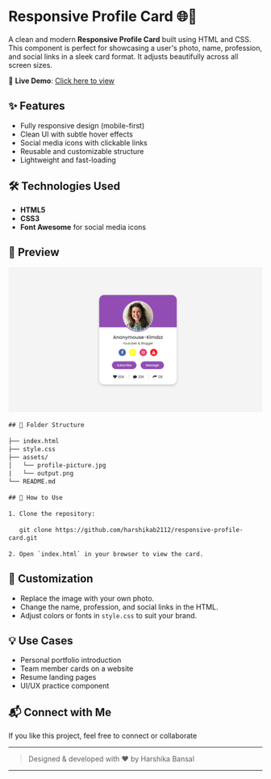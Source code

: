 # Responsive Profile Card 🌐💼

A clean and modern **Responsive Profile Card** built using HTML and CSS. This component is perfect for showcasing a user's photo, name, profession, and social links in a sleek card format. It adjusts beautifully across all screen sizes.

🔗 **Live Demo**: [Click here to view](https://responsive-profile-card-hb.vercel.app/)

## ✨ Features

- Fully responsive design (mobile-first)
- Clean UI with subtle hover effects
- Social media icons with clickable links
- Reusable and customizable structure
- Lightweight and fast-loading

## 🛠️ Technologies Used

- **HTML5**
- **CSS3**
- **Font Awesome** for social media icons

## 📸 Preview

![Profile Card Screenshot](/assets/output.png)

````
## 📁 Folder Structure

├── index.html
├── style.css
├── assets/
│   └── profile-picture.jpg
|   └── output.png
└── README.md

## 🚀 How to Use

1. Clone the repository:

   git clone https://github.com/harshikab2112/responsive-profile-card.git

2. Open `index.html` in your browser to view the card.

````


## 🧩 Customization

* Replace the image with your own photo.
* Change the name, profession, and social links in the HTML.
* Adjust colors or fonts in `style.css` to suit your brand.

## 💡 Use Cases

* Personal portfolio introduction
* Team member cards on a website
* Resume landing pages
* UI/UX practice component

## 📬 Connect with Me

If you like this project, feel free to connect or collaborate

---

> Designed & developed with ❤️ by Harshika Bansal

---
